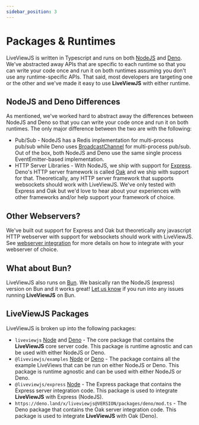 ```yaml
---
sidebar_position: 3
---
```


# Packages & Runtimes

LiveViewJS is written in Typescript and runs on both [NodeJS](https://nodejs.org/en/) and [Deno](https://deno.land/). We've abstracted away APIs that are specific to each runtime so that you can write your code once and run it on both runtimes assuming you don't use any runtime-specific APIs.  That said, most developers are targeting one or the other and we've made it easy to use **LiveViewJS** with either runtime.

## NodeJS and Deno Differences
As mentioned, we've worked hard to abstract away the differences between NodeJS and Deno so that you can write your code once and run it on both runtimes.  The only major difference between the two are with the following:
 * Pub/Sub - NodeJS has a Redis implementation for multi-process pub/sub while Deno uses [BroadcastChannel](https://deno.com/deploy/docs/runtime-broadcast-channel) for multi-process pub/sub.  Out of the box, both NodeJS and Deno use the same single process EventEmitter-based implementation.  
 * HTTP Server Libraries - With NodeJS, we ship with support for [Express](https://expressjs.com/). Deno's HTTP server framework is called [Oak](https://deno.land/x/oak@v11.1.0) and we ship with support for that.  Theoretically, any HTTP server framework that supports websockets should work with LiveViewJS.  We've only tested with Express and Oak but we'd love to hear about your experiences with other frameworks and/or help support your framework of choice.

## Other Webservers?
We've built out support for Express and Oak but theoretically any javascript HTTP webserver with support for websockets should work with LiveViewJS.  See [webserver integration](/docs/webserver-integration/support-webserver-x) for more details on how to integrate with your webserver of choice.

## What about Bun? 
LiveViewJS also runs on [Bun](https://bun.sh/). We basically ran the NodeJS (express) version on Bun and it works great! [Let us know](https://github.com/floodfx/liveviewjs/issues) if you run into any issues running **LiveViewJS** on Bun.

## LiveViewJS Packages
LiveViewJS is broken up into the following packages:
* `liveviewjs` [Node](https://www.npmjs.com/package/liveviewjs) and [Deno](https://deno.land/x/liveviewjs) - The core package that contains the **LiveViewJS** core server code.  This package is runtime agnostic and can be used with either NodeJS or Deno.
* `@liveviewjs/examples` [Node](https://www.npmjs.com/package/@liveviewjs/examples) or [Deno](https://deno.land/x/liveviewjs/packages/examples/mod.ts) - The package contains all the example LiveViews that can be run on either NodeJS or Deno.  This package is runtime agnostic and can be used with either NodeJS or Deno.
* `@liveviewjs/express` [Node](https://www.npmjs.com/package/@liveviewjs/express) - The Express package that contains the Express server integration code. This package is used to integrate **LiveViewJS** with Express (NodeJS).
* `https://deno.land/x/liveviewjs@VERSION/packages/deno/mod.ts` - The Deno package that contains the Oak server integration code. This package is used to integrate **LiveViewJS** with Oak (Deno). 


